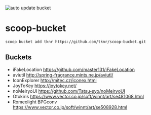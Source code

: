 ![auto update bucket](https://github.com/guitarrapc/scoop-bucket/workflows/auto%20update%20bucket/badge.svg)

# scoop-bucket

```
scoop bucket add tknr https://github.com/tknr/scoop-bucket.git

```

## Buckets

* iFakeLocation https://github.com/master131/iFakeLocation
* aviutil http://spring-fragrance.mints.ne.jp/aviutl/
* IconExplorer http://mitec.cz/iconex.html
* JoyToKey https://joytokey.net/
* noMeiryoUI https://github.com/Tatsu-syo/noMeiryoUI
* Otokiris https://www.vector.co.jp/soft/winnt/art/se481068.html
* Romeolight BPGconv https://www.vector.co.jp/soft/winnt/art/se508928.html





